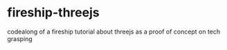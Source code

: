 # fireship-threejs

codealong of a fireship tutorial about threejs as a proof of concept on tech grasping
